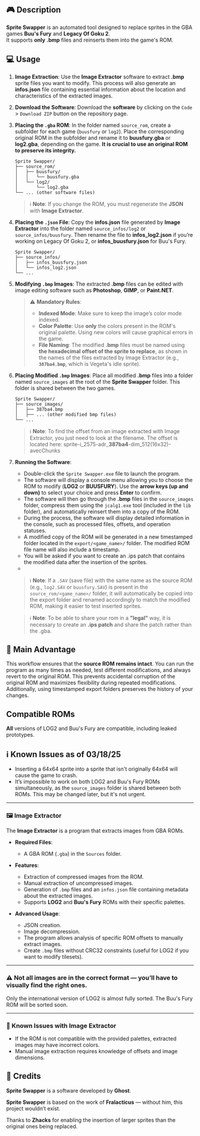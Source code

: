 ## 🎮 Description

**Sprite Swapper** is an automated tool designed to replace sprites in the GBA games **Buu's Fury** and **Legacy Of Goku 2**.  
It supports **only** **.bmp** files and reinserts them into the game's ROM.

## 💻 Usage

1.  **Image Extraction**: Use the **Image Extractor** software to extract **.bmp** sprite files you want to modify. This process will also generate an **infos.json** file containing essential information about the location and characteristics of the extracted images.

2.  **Download the Software**: Download the **software** by clicking on the `Code` > `Download ZIP` button on the repository page.

3.  **Placing the `.gba` ROM**: In the folder named `source_rom`, create a subfolder for each game (`buusfury` or `log2`). Place the corresponding original ROM in the subfolder and rename it to **buusfury.gba** or **log2.gba**, depending on the game. **It is crucial to use an original ROM to preserve its integrity.**

    ```
    Sprite Swapper/
    ├── source_rom/
    │   ├── buusfury/
    │   │   └── buusfury.gba
    │   └── log2/
    │       └── log2.gba
    └── ... (other software files)
    ```

    > ℹ️ **Note**: If you change the ROM, you must regenerate the **JSON** with **Image Extractor**.

4.  **Placing the `.json` File**: Copy the **infos.json** file generated by **Image Extractor** into the folder named `source_infos/log2` or `source_infos/buusfury`. Then rename the file to **infos_log2.json** if you’re working on Legacy Of Goku 2, or **infos_buusfury.json** for Buu's Fury.

    ```
    Sprite Swapper/
    ├── source_infos/
    │   ├── infos_buusfury.json
    │   └── infos_log2.json
    └── ...
    ```

5.  **Modifying `.bmp` Images**: The extracted **.bmp** files can be edited with image editing software such as **Photoshop**, **GIMP**, or **Paint.NET**.
    > ⚠️ **Mandatory Rules**:
    >
    > -   **Indexed Mode**: Make sure to keep the image’s color mode indexed.
    > -   **Color Palette**: Use **only** the colors present in the ROM's original palette. Using new colors will cause graphical errors in the game.
    > -   **File Naming**: The modified **.bmp** files must be named using **the hexadecimal offset of the sprite to replace**, as shown in the names of the files extracted by Image Extractor (e.g., **`387ba4.bmp`**, which is Vegeta's idle sprite).

6.  **Placing Modified `.bmp` Images**: Place all modified **.bmp** files into a folder named `source_images` at the root of the **Sprite Swapper** folder. This folder is shared between the two games.

    ```
    Sprite Swapper/
    ├── source_images/
    │   ├── 387ba4.bmp
    │   ├── ... (other modified bmp files)
    └── ...
    ```
    > ℹ️ **Note**: To find the offset from an image extracted with Image Extractor, you just need to look at the filename. The offset is located here: sprite-i_2575-adr_**387ba4**-dim_512(16x32)-avecChunks
    
7.  **Running the Software**:
    * Double-click the `Sprite Swapper.exe` file to launch the program.
    * The software will display a console menu allowing you to choose the ROM to modify (**LOG2** or **BUUSFURY**). Use the **arrow keys (up and down)** to select your choice and press **Enter** to confirm.
    * The software will then go through the **.bmp** files in the `source_images` folder, compress them using the `jcalg1.exe` tool (included in the `lib` folder), and automatically reinsert them into a copy of the ROM.
    * During the process, the software will display detailed information in the console, such as processed files, offsets, and operation statuses.
    * A modified copy of the ROM will be generated in a new timestamped folder located in the `export/<game_name>/` folder. The modified ROM file name will also include a timestamp.
    * You will be asked if you want to create an .ips patch that contains the modified data after the insertion of the sprites.
    * 
    > ℹ️ **Note**: If a `.SAV` (save file) with the same name as the source ROM (e.g., `log2.SAV` or `buusfury.SAV`) is present in the `source_rom/<game_name>/` folder, it will automatically be copied into the export folder and renamed accordingly to match the modified ROM, making it easier to test inserted sprites.

    > ℹ️ **Note**: To be able to share your rom in a **"legal"** way, it is necessary to create an **.ips patch** and share the patch rather than the .gba.
    
## 🧠 **Main Advantage**

This workflow ensures that the **source ROM remains intact**. You can run the program as many times as needed, test different modifications, and always revert to the original ROM. This prevents accidental corruption of the original ROM and maximizes flexibility during repeated modifications. Additionally, using timestamped export folders preserves the history of your changes.

## Compatible ROMs

**All** versions of LOG2 and Buu's Fury are compatible, including leaked prototypes.

## ℹ️ Known Issues as of 03/18/25

- Inserting a 64x64 sprite into a sprite that isn't originally 64x64 will cause the game to crash.
- It’s impossible to work on both LOG2 and Buu's Fury ROMs simultaneously, as the `source_images` folder is shared between both ROMs. This may be changed later, but it's not urgent.

---

### 🖼️ Image Extractor

The **Image Extractor** is a program that extracts images from GBA ROMs.

- **Required Files**:
  - A GBA ROM (`.gba`) in the `Sources` folder.

- **Features**:
  - Extraction of compressed images from the ROM.
  - Manual extraction of uncompressed images.
  - Generation of `.bmp` files and an `infos.json` file containing metadata about the extracted images.
  - Supports **LOG2** and **Buu's Fury** ROMs with their specific palettes.

- **Advanced Usage**:
  - JSON creation.
  - Image decompression.
  - The program allows analysis of specific ROM offsets to manually extract images.
  - Create `.bmp` files without CRC32 constraints (useful for LOG2 if you want to modify tilesets).

---

### ⚠️ Not all images are in the correct format — you’ll have to visually find the right ones.

Only the international version of LOG2 is almost fully sorted. The Buu's Fury ROM will be sorted soon.

---

### 🚨 Known Issues with Image Extractor

- If the ROM is not compatible with the provided palettes, extracted images may have incorrect colors.
- Manual image extraction requires knowledge of offsets and image dimensions.

## 📜 Credits

**Sprite Swapper** is a software developed by **Ghost**.

**Sprite Swapper** is based on the work of **Fralacticus** — without him, this project wouldn’t exist.

Thanks to **Zhacks** for enabling the insertion of larger sprites than the original ones being replaced.
